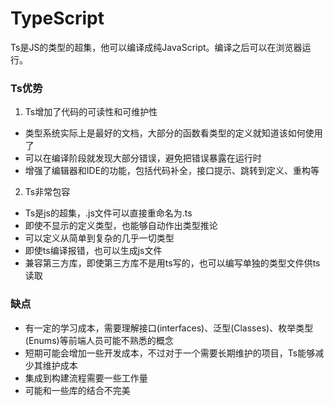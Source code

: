 # TypeScript

Ts是JS的类型的超集，他可以编译成纯JavaScript。编译之后可以在浏览器运行。

### Ts优势
1. Ts增加了代码的可读性和可维护性
- 类型系统实际上是最好的文档，大部分的函数看类型的定义就知道该如何使用了
- 可以在编译阶段就发现大部分错误，避免把错误暴露在运行时
- 增强了编辑器和IDE的功能，包括代码补全，接口提示、跳转到定义、重构等

2. Ts非常包容
- Ts是js的超集，.js文件可以直接重命名为.ts
- 即使不显示的定义类型，也能够自动作出类型推论
- 可以定义从简单到复杂的几乎一切类型
- 即使ts编译报错，也可以生成js文件
- 兼容第三方库，即使第三方库不是用ts写的，也可以编写单独的类型文件供ts读取

### 缺点
- 有一定的学习成本，需要理解接口(interfaces)、泛型(Classes)、枚举类型(Enums)等前端人员可能不熟悉的概念
- 短期可能会增加一些开发成本，不过对于一个需要长期维护的项目，Ts能够减少其维护成本
- 集成到构建流程需要一些工作量
- 可能和一些库的结合不完美
